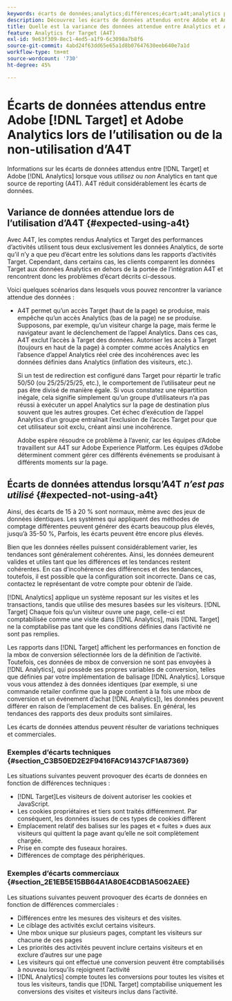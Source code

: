 ```yaml
---
keywords: écarts de données;analytics;différences;écart;a4t;analytics pour target;analytics en tant que source de reporting;incohérences;incohérence
description: Découvrez les écarts de données attendus entre Adobe et Analytics lorsque vous n [!DNL Target] utilisez pas Analytics for [!DNL Target] (A4T), ce qui élimine complètement les écarts de données.
title: Quelle est la variance des données attendue entre Analytics et A4T ?
feature: Analytics for Target (A4T)
exl-id: 9e63f309-8ec1-4ed5-a1f9-6c3098a7b8f6
source-git-commit: 4abd24f63dd65e65a1d8b07647630eeb640e7a1d
workflow-type: tm+mt
source-wordcount: '730'
ht-degree: 45%

---
```


# Écarts de données attendus entre Adobe [!DNL Target] et Adobe Analytics lors de l’utilisation ou de la non-utilisation d’A4T

Informations sur les écarts de données attendus entre [!DNL Target] et Adobe [!DNL Analytics] lorsque vous *utilisez* ou *non* Analytics en tant que source de reporting (A4T). A4T réduit considérablement les écarts de données.

## Variance de données attendue lors de l’utilisation d’A4T {#expected-using-a4t}

Avec A4T, les comptes rendus Analytics et Target des performances d’activités utilisent tous deux exclusivement les données Analytics, de sorte qu’il n’y a que peu d’écart entre les solutions dans les rapports d’activités Target. Cependant, dans certains cas, les clients comparent les données Target aux données Analytics en dehors de la portée de l’intégration A4T et rencontrent donc les problèmes d’écart décrits ci-dessous.

Voici quelques scénarios dans lesquels vous pouvez rencontrer la variance attendue des données :

* A4T permet qu’un accès Target (haut de la page) se produise, mais empêche qu’un accès Analytics (bas de la page) ne se produise. Supposons, par exemple, qu’un visiteur charge la page, mais ferme le navigateur avant le déclenchement de l’appel Analytics. Dans ces cas, A4T exclut l’accès à Target des données. Autoriser les accès à Target (toujours en haut de la page) à compter comme accès Analytics en l’absence d’appel Analytics réel crée des incohérences avec les données définies dans Analytics (inflation des visiteurs, etc.).

  Si un test de redirection est configuré dans Target pour répartir le trafic 50/50 (ou 25/25/25/25, etc.), le comportement de l’utilisateur peut ne pas être divisé de manière égale. Si vous constatez une répartition inégale, cela signifie simplement qu’un groupe d’utilisateurs n’a pas réussi à exécuter un appel Analytics sur la page de destination plus souvent que les autres groupes. Cet échec d’exécution de l’appel Analytics d’un groupe entraînait l’exclusion de l’accès Target pour que cet utilisateur soit exclu, créant ainsi une incohérence.

  Adobe espère résoudre ce problème à l’avenir, car les équipes d’Adobe travaillent sur A4T sur Adobe Experience Platform. Les équipes d’Adobe déterminent comment gérer ces différents événements se produisant à différents moments sur la page.

## Écarts de données attendus lorsqu’A4T *n’est pas utilisé* {#expected-not-using-a4t}

Ainsi, des écarts de 15 à 20 % sont normaux, même avec des jeux de données identiques. Les systèmes qui appliquent des méthodes de comptage différentes peuvent générer des écarts beaucoup plus élevés, jusqu’à 35-50 %, Parfois, les écarts peuvent être encore plus élevés.

Bien que les données réelles puissent considérablement varier, les tendances sont généralement cohérentes. Ainsi, les données demeurent valides et utiles tant que les différences et les tendances restent cohérentes. En cas d’incohérence des différences et des tendances, toutefois, il est possible que la configuration soit incorrecte. Dans ce cas, contactez le représentant de votre compte pour obtenir de l’aide.

[!DNL Analytics] applique un système reposant sur les visites et les transactions, tandis que utilise des mesures basées sur les visiteurs. [!DNL Target] Chaque fois qu’un visiteur ouvre une page, celle-ci est comptabilisée comme une visite dans [!DNL Analytics], mais [!DNL Target] ne la comptabilise pas tant que les conditions définies dans l’activité ne sont pas remplies.

Les rapports dans [!DNL Target] affichent les performances en fonction de la mbox de conversion sélectionnée lors de la définition de l’activité. Toutefois, ces données de mbox de conversion ne sont pas envoyées à [!DNL Analytics], qui possède ses propres variables de conversion, telles que définies par votre implémentation de balisage [!DNL Analytics]. Lorsque vous vous attendez à des données identiques (par exemple, si une commande retailer confirme que la page contient à la fois une mbox de conversion et un événement d’achat [!DNL Analytics]), les données peuvent différer en raison de l’emplacement de ces balises. En général, les tendances des rapports des deux produits sont similaires.

Les écarts de données attendus peuvent résulter de variations techniques et commerciales.

### Exemples d’écarts techniques {#section_C3B50ED2E2F9416FAC91437CF1A87369}

Les situations suivantes peuvent provoquer des écarts de données en fonction de différences techniques :

* [!DNL Target]Les visiteurs de doivent autoriser les cookies et JavaScript.
* Les cookies propriétaires et tiers sont traités différemment. Par conséquent, les données issues de ces types de cookies diffèrent
* Emplacement relatif des balises sur les pages et « fuites » dues aux visiteurs qui quittent la page avant qu’elle ne soit complètement chargée.
* Prise en compte des fuseaux horaires.
* Différences de comptage des périphériques.

### Exemples d’écarts commerciaux {#section_2E1EB5E15BB64A1A80E4CDB1A5062AEE}

Les situations suivantes peuvent provoquer des écarts de données en fonction de différences commerciales :

* Différences entre les mesures des visiteurs et des visites.
* Le ciblage des activités exclut certains visiteurs.
* Une mbox unique sur plusieurs pages, comptant les visiteurs sur chacune de ces pages
* Les priorités des activités peuvent inclure certains visiteurs et en exclure d’autres sur une page
* Les visiteurs qui ont effectué une conversion peuvent être comptabilisés à nouveau lorsqu’ils rejoignent l’activité
* [!DNL Analytics] compte toutes les conversions pour toutes les visites et tous les visiteurs, tandis que [!DNL Target] comptabilise uniquement les conversions des visites et visiteurs inclus dans l’activité.
